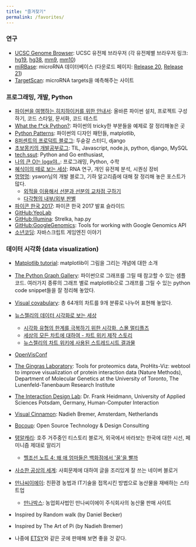 ```yaml
---
title: "즐겨찾기"
permalink: /favorites/
---
```


### 연구

* [UCSC Genome Browser](https://genome.ucsc.edu/): UCSC 유전체 브라우저 (각 유전체별 브라우저 링크: [hg19](https://genome.ucsc.edu/cgi-bin/hgTracks?db=hg19), [hg38](https://genome.ucsc.edu/cgi-bin/hgTracks?db=hg38), [mm9](https://genome.ucsc.edu/cgi-bin/hgTracks?&db=mm9), [mm10](https://genome.ucsc.edu/cgi-bin/hgTracks?db=mm10))
* [miRBase](http://www.mirbase.org/): microRNA 데이터베이스 (다운로드 페이지: [Release 20](ftp://mirbase.org/pub/mirbase/20/), [Release 21](ftp://mirbase.org/pub/mirbase/21/))
* [TargetScan](http://www.targetscan.org/vert_71/): microRNA targets을 예측해주는 사이트


### 프로그래밍, 개발, Python

* [파이썬을 여행하는 히치하이커를 위한 안내서](http://python-guide-kr.readthedocs.io/ko/latest/): 올바른 파이썬 설치, 프로젝트 구성하기, 코드 스타일, 문서화, 코드 테스트
* [What the f*ck Python?](https://github.com/satwikkansal/wtfpython/blob/master/README.md): 파이썬의 tricky한 부분들을 예제로 잘 정리해놓은 곳
* [Python Patterns](http://matthiaseisen.com/pp/): 파이썬의 디자인 패턴들, matplotlib, 
* [8퍼센트의 프로덕트 블로그](https://8percent.github.io/): 두숟갈 스터디, django
* [초보몽키의 개발공부로그](https://wayhome25.github.io/): TIL, Javascript, node.js, python, django, MySQL
* [tech.ssut](https://tech.ssut.me/): Python and Go enthusiast, 
* [나의 큰 O는 logx야..](http://bab2min.tistory.com/): 프로그래밍, Python, 수학
* [혜식이의 떼로 보는 세상](http://openlook.org/wp/): RNA 연구, 개인 유전체 분석, 시퀀싱 장비
* [멍멍멍](http://bowbowbow.tistory.com/): yswon님의 개발 블로그, 기하 알고리즘에 대해 잘 정리해 놓은 포스트가 많다.
    * [외적을 이용해서 선분과 선분의 교차점 구하기](http://bowbowbow.tistory.com/17)
    * [다각형의 내부/외부 판별](http://bowbowbow.tistory.com/24)
* [파이콘 한국 2017](https://www.pycon.kr/2017/): 파이콘 한국 2017 발표 슬라이드
* [GitHub:YeoLab](https://github.com/YeoLab)
* [GitHub:Illumina](https://github.com/Illumina): Strelka, hap.py
* [GitHub:GoogleGenomics](https://github.com/googlegenomics): Tools for working with Google Genomics API
* [소년코딩](http://boycoding.tistory.com): 자바스크립트 게임엔진 이야기


### 데이터 시각화 (data visualization)

* [Matplotlib tutorial](https://www.labri.fr/perso/nrougier/teaching/matplotlib/): matplotlib이 그림을 그리는 개념에 대한 소개
* [The Python Graph Gallery](https://python-graph-gallery.com/): 파이썬으로 그래프를 그릴 때 참고할 수 있는 샘플 코드. 여러가지 종류의 그래프 별로 matplotlib으로 그래프를 그릴 수 있는 python code snippet들을 잘 정리해 놓았다.
* [Visual covabulary](ft.com/vocabulary): 총 64개의 차트를 9개 분류로 나누어 표현해 놓았다.
* [뉴스젤리의 데이터 시각화로 보는 세상](http://blog.naver.com/datageeks)
    * [시각화 유형의 한계를 극복하기 위한 시각화, 스몰 멀티플즈](http://blog.naver.com/datageeks/221106243674)
    * [세상의 모든 차트에 대하여 - 차트 위키 제작 스토리](http://blog.naver.com/datageeks/220924543078)
    * [뉴스젤리의 차트 위키에 사용된 스트레드시트 결과물](https://docs.google.com/spreadsheets/d/16Ii3pdCdVuKO4wrTJmKPLERGb-6L9OB6eX-DzwREqT4/edit#g)
* [OpenVisConf](https://openvisconf.com/)
* [The Gingras Laboratory](http://gingraslab.lunenfeld.ca/index.php): Tools for proteomics data, ProHits-Viz: webtool to improve visualization of protein interaction data (Nature Methods), Department of Molecular Genetics at the University of Toronto, The Lunenfeld-Tanenbaum Research Institute
* [The Interaction Design Lab](https://idl.fh-potsdam.de/people/frank-heidmann/): Dr. Frank Heidmann, University of Applied Sciences Potsdam, Germany, Human-Computer Interaction
* [Visual Cinnamon](https://www.visualcinnamon.com/): Nadieh Bremer, Amsterdam, Netherlands
* [Bocoup](https://bocoup.com/): Open Source Technology & Design Consulting




* [탱알캐리](http://taengal.tistory.com/): 호주 거주중인 티스토리 블로거, 외국에서 바라보는 한국에 대한 시선, 페미니즘 제대로 알리기
    * [헬조선 노트 4: 왜 애 엄마들은 백화점에서 '꿀'을 빨까](http://taengal.tistory.com/152)
* [사소한 공상의 세계](http://dreame2000.blog.me/220915487511): 사회문제에 대하여 글을 조리있게 잘 쓰는 네이버 블로거
* [만나씨이에이](http://www.mannacea.com/): 친환경 농법과 IT기술을 접목시킨 방법으로 농산물을 재배하는 스타트업
    * [만나박스](http://mannabox.co.kr/): 농업회사법인 만나씨이에이 주식회사의 농산물 판매 사이트





* Inspired by Random walk (by Daniel Becker)
* Inspired by The Art of Pi (by Nadieh Bremer)
* 나중에 [ETSY](https://www.etsy.com/)와 같은 곳에 판매해 보면 좋을 것 같다.